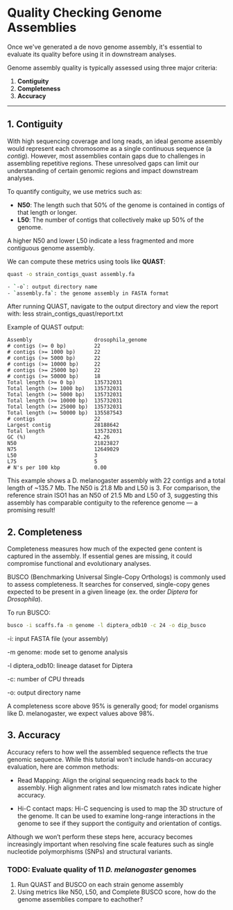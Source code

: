 # Quality Checking Genome Assemblies


Once we've generated a de novo genome assembly, it's essential to evaluate its quality before using it in downstream analyses.

Genome assembly quality is typically assessed using three major criteria:
1. **Contiguity**
2. **Completeness**
3. **Accuracy**

---

## 1. Contiguity

With high sequencing coverage and long reads, an ideal genome assembly would represent each chromosome as a single continuous sequence (a *contig*). However, most assemblies contain gaps due to challenges in assembling repetitive regions. These unresolved gaps can limit our understanding of certain genomic regions and impact downstream analyses.

To quantify contiguity, we use metrics such as:

- **N50**: The length such that 50% of the genome is contained in contigs of that length or longer.  
- **L50**: The number of contigs that collectively make up 50% of the genome.

A higher N50 and lower L50 indicate a less fragmented and more contiguous genome assembly.

We can compute these metrics using tools like **QUAST**:

```bash
quast -o strain_contigs_quast assembly.fa

- `-o`: output directory name
- `assembly.fa`: the genome assembly in FASTA format
```

After running QUAST, navigate to the output directory and view the report with:
less strain_contigs_quast/report.txt

Example of QUAST output: 
```text
Assembly                    drosophila_genome
# contigs (>= 0 bp)         22                              
# contigs (>= 1000 bp)      22                              
# contigs (>= 5000 bp)      22                              
# contigs (>= 10000 bp)     22                              
# contigs (>= 25000 bp)     22                              
# contigs (>= 50000 bp)     18                              
Total length (>= 0 bp)      135732031                       
Total length (>= 1000 bp)   135732031                       
Total length (>= 5000 bp)   135732031                       
Total length (>= 10000 bp)  135732031                       
Total length (>= 25000 bp)  135732031                       
Total length (>= 50000 bp)  135587543                       
# contigs                   22                              
Largest contig              28188642                        
Total length                135732031                       
GC (%)                      42.26                           
N50                         21823827                        
N75                         12649029                        
L50                         3                               
L75                         5                               
# N's per 100 kbp           0.00
```
This example shows a D. melanogaster assembly with 22 contigs and a total length of ~135.7 Mb. The N50 is 21.8 Mb and L50 is 3. For comparison, the reference strain ISO1 has an N50 of 21.5 Mb and L50 of 3, suggesting this assembly has comparable contiguity to the reference genome — a promising result!

## 2. Completeness
Completeness measures how much of the expected gene content is captured in the assembly. If essential genes are missing, it could compromise functional and evolutionary analyses.

BUSCO (Benchmarking Universal Single-Copy Orthologs) is commonly used to assess completeness. It searches for conserved, single-copy genes expected to be present in a given lineage (ex. the order *Diptera* for *Drosophila*).

To run BUSCO:

```bash
busco -i scaffs.fa -m genome -l diptera_odb10 -c 24 -o dip_busco
```
-i: input FASTA file (your assembly)

-m genome: mode set to genome analysis

-l diptera_odb10: lineage dataset for Diptera

-c: number of CPU threads

-o: output directory name

A completeness score above 95% is generally good; for model organisms like D. melanogaster, we expect values above 98%.

## 3. Accuracy
Accuracy refers to how well the assembled sequence reflects the true genomic sequence. While this tutorial won’t include hands-on accuracy evaluation, here are common methods:

- Read Mapping: Align the original sequencing reads back to the assembly. High alignment rates and low mismatch rates indicate higher accuracy.

- Hi-C contact maps: Hi-C sequencing is used to map the 3D structure of the genome. It can be used to examine long-range interactions in the genome to see if they support the contiguity and orientation of contigs.


Although we won’t perform these steps here, accuracy becomes increasingly important when resolving fine scale features such as single nucleotide polymorphisms (SNPs) and structural variants.

### TODO: Evaluate quality of 11 *D. melanogaster* genomes
1. Run QUAST and BUSCO on each strain genome assembly
2. Using metrics like N50, L50, and Complete BUSCO score, how do the genome assemblies compare to eachother? 
